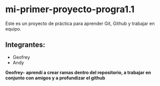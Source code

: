 # mi-primer-proyecto-progra1.1

Este es un proyecto de práctica para aprender Git, Github y trabajar en equipo.

## Integrantes:
- Geofrey
- Andy

**Geofrey- aprendí a crear ramas dentro del repositorio, a trabajar en conjunto con amigos y a profundizar el github**
